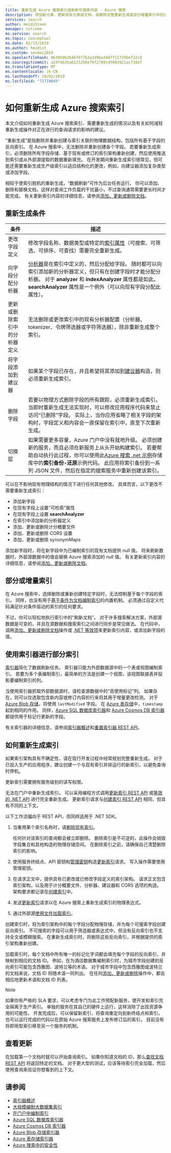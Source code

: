 ```yaml
---
title: 重新生成 Azure 搜索索引或刷新可搜索内容 - Azure 搜索
description: 添加新元素、更新现有元素或文档，或删除完整重新生成或部分增量索引中的过时文档，以刷新 Azure 搜索索引。
services: search
author: HeidiSteen
manager: nitinme
ms.service: search
ms.topic: conceptual
ms.date: 02/13/2019
ms.author: heidist
ms.custom: seodec2018
ms.openlocfilehash: 863050b2646f6f7b3a3d9ba3487f11729bef22c8
ms.sourcegitcommit: a19f4b35a0123256e76f2789cd5083921ac73daf
ms.translationtype: MT
ms.contentlocale: zh-CN
ms.lasthandoff: 10/02/2019
ms.locfileid: "71719845"
---
```

# <a name="how-to-rebuild-an-azure-search-index"></a>如何重新生成 Azure 搜索索引

本文介绍如何重新生成 Azure 搜索索引、需要重新生成的情况以及有关如何减轻重新生成操作对正在进行的查询请求的影响的建议。

“重新生成”是指删除并重新创建与索引关联的物理数据结构，包括所有基于字段的反向索引。 在 Azure 搜索中，无法删除并重新创建各个字段。 若要重新生成索引，必须删除所有字段存储、基于现有或修订的索引架构重新创建，然后使用推送到索引或从外部源提取的数据重新填充。 在开发期间重新生成索引很常见，但可能还需要重新生成生产级索引以适应结构化的更改，例如，向建议器添加复杂类型或添加字段。

相较于使索引脱机的重新生成，“数据刷新”可作为后台任务运行。 你可以添加、删除和替换文档，这样对查询工作负载的干扰最小，不过查询通常需要更长时间才能完成。 有关更新索引内容的详细信息，请参阅[添加、更新或删除文档](https://docs.microsoft.com/rest/api/searchservice/addupdate-or-delete-documents)。

## <a name="rebuild-conditions"></a>重新生成条件

| 条件 | 描述 |
|-----------|-------------|
| 更改字段定义 | 修改字段名称、数据类型或特定的[索引属性](https://docs.microsoft.com/rest/api/searchservice/create-index)（可搜索、可筛选、可排序、可查找）需要完全重新生成。 |
| 向字段分配分析器 | [分析器](search-analyzers.md)是在索引中定义的，然后分配给字段。 随时都可以向索引添加新的分析器定义，但只有在创建字段时才能分配分析器。 对于 **analyzer** 和 **indexAnalyzer** 属性都是如此。 **searchAnalyzer** 属性是一个例外（可以向现有字段分配此属性）。 |
| 更新或删除索引中的分析器定义 | 无法删除或更改索引中的现有分析器配置（分析器、tokenizer、令牌筛选器或字符筛选器），除非重新生成整个索引。 |
| 将字段添加到建议器 | 如果某个字段已存在，并且希望将其添加到[建议器](index-add-suggesters.md)构造，则必须重新生成索引。 |
| 删除字段 | 若要以物理方式删除字段的所有跟踪，必须重新生成索引。 当即时重新生成无法实现时，可以修改应用程序代码来禁止访问“已删除”字段。 实际上，当你应用省略了相关字段的架构时，字段定义和内容会一直保留在索引中，直至下次重新生成。 |
| 切换层 | 如果需要更多容量，Azure 门户中没有就地升级。 必须创建新的服务，而且必须在新服务上从头开始构建索引。 若要帮助自动执行此过程，你可以使用此[Azure 搜索 .net 示例](https://github.com/Azure-Samples/azure-search-dotnet-samples)存储库中的**索引备份-还原**示例代码。 此应用将索引备份到一系列 JSON 文件，然后在指定的搜索服务中重新创建该索引。|

可以在不影响现有物理结构的情况下进行任何其他修改。 具体而言，以下更改不需要重新生成索引：

+ 添加新字段
+ 在现有字段上设置“可检索”属性
+ 在现有字段上设置 **searchAnalyzer**
+ 在索引中添加新的分析器定义
+ 添加、更新或删除计分概要文件
+ 添加、更新或删除 CORS 设置
+ 添加、更新或删除 synonymMaps

添加新字段时，将在新字段中为已编制索引的现有文档提供 null 值。 将来刷新数据时，外部源数据中的值会替换 Azure 搜索添加的 null 值。 有关更新索引内容的详细信息，请参阅[添加、更新或删除文档](https://docs.microsoft.com/rest/api/searchservice/addupdate-or-delete-documents)。

## <a name="partial-or-incremental-indexing"></a>部分或增量索引

在 Azure 搜索中，选择删除或重新创建特定字段时，无法控制基于每个字段的索引。 同样，也没有用于[基于条件为文档编制索引](https://stackoverflow.com/questions/40539019/azure-search-what-is-the-best-way-to-update-a-batch-of-documents)的内置机制。 必须通过自定义代码满足针对条件驱动的索引的任何要求。

不过，你可以轻松地执行索引中的“刷新文档”。 对于许多搜索解决方案，外部源数据是可变的，并且在源数据和搜索索引之间进行同步是常见做法。 在代码中，调用[添加、更新或删除文档](https://docs.microsoft.com/rest/api/searchservice/addupdate-or-delete-documents)操作或 [.NET 等效项](https://docs.microsoft.com/dotnet/api/microsoft.azure.search.indexesoperationsextensions.createorupdate?view=azure-dotnet)来更新索引内容，或添加新字段的值。

## <a name="partial-indexing-with-indexers"></a>使用索引器进行部分索引

[索引器](search-indexer-overview.md)简化了数据刷新任务。 索引器只能为外部数据源中的一个表或视图编制索引。 若要为多个表编制索引，最简单的方法是创建一个视图，该视图联接表并投影要编制索引的列。 

当使用索引器抓取外部数据源时，请检查源数据中的“高使用标记”列。 如果存在，则可以仅选取包含新内容或修订内容的行来将其用于增量更改检测。 对于 [Azure Blob 存储](search-howto-indexing-azure-blob-storage.md#incremental-indexing-and-deletion-detection)，将使用 `lastModified` 字段。 在 [Azure 表存储](search-howto-indexing-azure-tables.md#incremental-indexing-and-deletion-detection)中，`timestamp` 起到相同的作用。 同样，[Azure SQL 数据库索引器](search-howto-connecting-azure-sql-database-to-azure-search-using-indexers.md#capture-new-changed-and-deleted-rows)和 [Azure Cosmos DB 索引器](search-howto-index-cosmosdb.md#indexing-changed-documents)都提供用于标记行更新的字段。 

有关索引器的详细信息，请参阅[索引器概述](search-indexer-overview.md)和[重置索引器 REST API](https://docs.microsoft.com/rest/api/searchservice/reset-indexer)。

## <a name="how-to-rebuild-an-index"></a>如何重新生成索引

如果索引架构具有不确定性，请在现行开发过程中经常规划完整重新生成。 对于已投入生产的应用程序，建议创建一个与现有索引并排运行的新索引，以避免查询时停机。

更新索引需要拥有服务级别的读写权限。 

无法在门户中重新生成索引。 可以采用编程方式调用[更新索引 REST API](https://docs.microsoft.com/rest/api/searchservice/update-index) 或[等效的 .NET API](https://docs.microsoft.com/dotnet/api/microsoft.azure.search.iindexesoperations.createorupdatewithhttpmessagesasync?view=azure-dotnet) 进行完全重新生成。 更新索引请求与[创建索引 REST API](https://docs.microsoft.com/rest/api/searchservice/create-index) 相同，但具有不同的上下文。

以下工作流偏向于 REST API，但同样适用于 .NET SDK。

1. 当重用某个索引名称时，请[删除现有索引](https://docs.microsoft.com/rest/api/searchservice/delete-index)。 

   任何针对该索引的查询都会被立即删除。 删除索引是不可逆的，此操作会销毁字段集合和其他构造的物理存储空间。 在删除索引之前，请确保自己清楚删除索引的影响。 

2. 使用服务终结点、API 密钥和[管理密钥](https://docs.microsoft.com/azure/search/search-security-api-keys)构造[更新索引](https://docs.microsoft.com/rest/api/searchservice/update-index)请求。 写入操作需要使用管理密钥。

3. 在请求正文中，提供具有已更改或已修改字段定义的索引架构。 请求正文包含索引架构，以及用于计分概要文件、分析器、建议器和 CORS 选项的构造。 架构要求都记录在[创建索引](https://docs.microsoft.com/rest/api/searchservice/create-index)中。

4. 发送[更新索引](https://docs.microsoft.com/rest/api/searchservice/update-index)请求以在 Azure 搜索上重新生成索引的物理表达式。 

5. 通过外部源[使用文件加载索引](https://docs.microsoft.com/rest/api/searchservice/addupdate-or-delete-documents)。

创建索引时，将为索引架构中的每个字段分配物理存储，并为每个可搜索字段创建反向索引。 不可搜索的字段可以用于筛选器或表达式中，但没有反向索引也不支持全文或模糊搜索。 在重新生成索引时，将删除这些反向索引，并根据提供的索引架构重新创建。

加载索引时，每个文档中所有唯一的标记化字词都会填充每个字段的反向索引，并映射到相应的文档 ID。 例如，在为酒店数据集编制索引时，为城市字段创建的反向索引可能包含西雅图、波特兰等的术语。 对于城市字段中包含西雅图或波特兰的文档来说，文档 ID 将随术语一同列出。 在任何[添加、更新或删除](https://docs.microsoft.com/rest/api/searchservice/addupdate-or-delete-documents)操作中，都会相应地更新术语和文档 ID 列表。

> [!NOTE]
> 如果你有严格的 SLA 要求，可以考虑专门为此工作预配新服务，使开发和索引完全隔离于生产索引。 单独的服务在其自己的硬件上运行，这样消除了出现资源争用的可能性。 开发完成后，可以保留新索引，将查询重定向到新终结点和索引，也可以运行完成的代码以在原始 Azure 搜索服务上发布修订后的索引。 目前没有将即用型索引移至另一个服务的机制。

## <a name="view-updates"></a>查看更新

在加载第一个文档时就可以开始查询索引。 如果你知道文档的 ID，那么[查找文档 REST API](https://docs.microsoft.com/rest/api/searchservice/lookup-document) 将返回特定的文档。 对于更大型的测试，应该等待索引完全加载，然后使用查询来验证你想看到的上下文。

## <a name="see-also"></a>请参阅

+ [索引器概述](search-indexer-overview.md)
+ [大规模编制大数据集索引](search-howto-large-index.md)
+ [在门户中编制索引](search-import-data-portal.md)
+ [Azure SQL 数据库索引器](search-howto-connecting-azure-sql-database-to-azure-search-using-indexers.md)
+ [Azure Cosmos DB 索引器](search-howto-index-cosmosdb.md)
+ [Azure Blob 存储索引器](search-howto-indexing-azure-blob-storage.md)
+ [Azure 表存储索引器](search-howto-indexing-azure-tables.md)
+ [Azure 搜索中的安全性](search-security-overview.md)